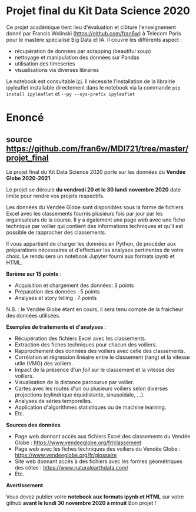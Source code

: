 # Projet final du Kit Data Science 2020

Ce projet académique tient lieu d'évaluation et clôture l'enseignement donné par Francis Wolinski (https://github.com/fran6w) à Telecom Paris pour le mastère spécialisé Big Data et IA. Il couvre les différents aspect :

* récupération de données par scrapping (beautiful soup)
* nettoyage et manipulation des données sur Pandas
* utilisation des timeseries
* visualisations via diverses libraires

Le notebook est consultable [ici](https://github.com/PhileasFrog/VendeeGlobe/blob/main/Projet_Jeancler_Dominique.ipynb). Il nécessite l'installation de la librairie ipyleaflet installable directement dans le notebook via la commande `pip install ipyleaflet` et `--py --sys-prefix ipyleaflet`

# Enoncé 
## source https://github.com/fran6w/MDI721/tree/master/projet_final

Le projet final du Kit Data Science 2020 porte sur les données du **Vendée Globe 2020-2021**.

Le projet se déroule **du vendredi 20 et le 30 lundi novembre 2020** date limite pour rendre vos projets respectifs.

Les données du Vendée Globe sont disponibles sous la forme de fichiers Excel avec les classements fournis plusieurs fois par jour par les organisateurs de la course. Il y a également une page web avec une fiche technique par voilier qui contient des informations techniques et qu'il est possible de rapprocher des classements.

Il vous appartient de charger les données en Python, de procéder aux préparations nécessaires et d'effectuer les analyses pertinentes de votre choix. Le rendu sera un notebook Jupyter fourni aux formats ipynb et HTML.

**Barème sur 15 points** :

- Acquisition et chargement des données: 3 points
- Préparation des données : 5 points
- Analyses et story telling : 7 points

N.B. : le Vendée Globe étant en cours, il sera tenu compte de la fraicheur des données utilisées.

**Exemples de traitements et d'analyses** :

- Récupération des fichiers Excel avec les classements.
- Extraction des fiches techniques pour chacun des voiliers.
- Rapprochement des données des voiliers avec celle des classements.
- Corrélation et régression linéaire entre le classement (rang) et la vitesse utile (VMG) des voiliers.
- Impact de la présence d'un *foil* sur le classement et la vitesse des voiliers.
- Visualisation de la distance parcourue par voilier.
- Cartes avec les routes d'un ou plusieurs voiliers selon diverses projections (cylindrique équidistante, sinusoïdale, ...).
- Analyses de séries temporelles.
- Application d'algorithmes statistiques ou de machine learning.
- Etc.

**Sources des données**

- Page web donnant accès aux fichiers Excel des classements du Vendée Globe : https://www.vendeeglobe.org/fr/classement
- Page web avec les fiches techniques des voiliers du Vendée Globe : https://www.vendeeglobe.org/fr/glossaire
- Site web donnant accès à des fichiers avec les formes géométriques des côtes : https://www.naturalearthdata.com/
- Etc.

**Avertissement**

Vous devez publier votre **notebook aux formats ipynb et HTML** sur votre github **avant le lundi 30 novembre 2020 à minuit** 
Bon projet !

